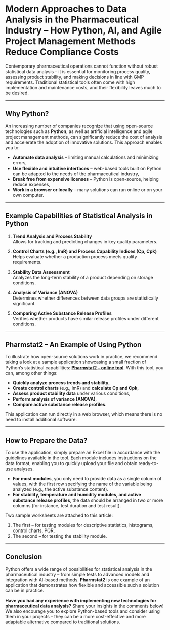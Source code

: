 # Modern Approaches to Data Analysis in the Pharmaceutical Industry – How Python, AI, and Agile Project Management Methods Reduce Compliance Costs

Contemporary pharmaceutical operations cannot function without robust statistical data analysis – it is essential for monitoring process quality, assessing product stability, and making decisions in line with GMP requirements. Traditional statistical tools often come with high implementation and maintenance costs, and their flexibility leaves much to be desired.

---

## Why Python?

An increasing number of companies recognize that using open-source technologies such as **Python**, as well as artificial intelligence and agile project management methods, can significantly reduce the cost of analysis and accelerate the adoption of innovative solutions. This approach enables you to:

- **Automate data analysis** – limiting manual calculations and minimizing errors,  
- **Use flexible and intuitive interfaces** – web-based tools built on Python can be adapted to the needs of the pharmaceutical industry,  
- **Break free from expensive licenses** – Python is open-source, helping reduce expenses,  
- **Work in a browser or locally** – many solutions can run online or on your own computer.

---

## Example Capabilities of Statistical Analysis in Python

1. **Trend Analysis and Process Stability**  
   Allows for tracking and predicting changes in key quality parameters.

2. **Control Charts (e.g., ImR) and Process Capability Indices (Cp, Cpk)**  
   Helps evaluate whether a production process meets quality requirements.

3. **Stability Data Assessment**  
   Analyzes the long-term stability of a product depending on storage conditions.

4. **Analysis of Variance (ANOVA)**  
   Determines whether differences between data groups are statistically significant.

5. **Comparing Active Substance Release Profiles**  
   Verifies whether products have similar release profiles under different conditions.

---

## Pharmstat2 – An Example of Using Python

To illustrate how open-source solutions work in practice, we recommend taking a look at a sample application showcasing a small fraction of Python’s statistical capabilities: **[Pharmstat2 – online tool](https://pharmstat2.streamlit.app/)**. With this tool, you can, among other things:

- **Quickly analyze process trends and stability**,  
- **Create control charts** (e.g., ImR) and **calculate Cp and Cpk**,  
- **Assess product stability data** under various conditions,  
- **Perform analysis of variance (ANOVA)**,  
- **Compare active substance release profiles**.

This application can run directly in a web browser, which means there is no need to install additional software.

---

## How to Prepare the Data?

To use the application, simply prepare an Excel file in accordance with the guidelines available in the tool. Each module includes instructions on the data format, enabling you to quickly upload your file and obtain ready-to-use analyses.

- **For most modules**, you only need to provide data as a single column of values, with the first row specifying the name of the variable being analyzed (e.g., the active substance content).  
- **For stability, temperature and humidity modules, and active substance release profiles**, the data should be arranged in two or more columns (for instance, test duration and test result).

Two sample worksheets are attached to this article:

1. The first – for testing modules for descriptive statistics, histograms, control charts, PQR,  
2. The second – for testing the stability module.

---

## Conclusion

Python offers a wide range of possibilities for statistical analysis in the pharmaceutical industry – from simple tests to advanced models and integration with AI-based methods. **Pharmstat2** is one example of an application that demonstrates how flexible and accessible such a solution can be in practice.

**Have you had any experience with implementing new technologies for pharmaceutical data analysis?** Share your insights in the comments below!  
We also encourage you to explore Python-based tools and consider using them in your projects – they can be a more cost-effective and more adaptable alternative compared to traditional solutions.
